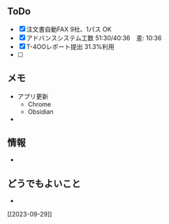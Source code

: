 ## ToDo
- [x] 注文書自動FAX 9社、1パス OK
- [x] アドバンスシステム工数 51:30/40:36　差: 10:36
- [x] T-4OOレポート提出 31.3%利用
- [ ] 


## メモ
- アプリ更新
	- Chrome
	- Obsidian
- 


## 情報
- 


## どうでもよいこと
- 


[[2023-09-29]]

